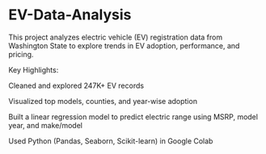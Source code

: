 # EV-Data-Analysis
This project analyzes electric vehicle (EV) registration data from Washington State to explore trends in EV adoption, performance, and pricing.

Key Highlights:

Cleaned and explored 247K+ EV records

Visualized top models, counties, and year-wise adoption

Built a linear regression model to predict electric range using MSRP, model year, and make/model

Used Python (Pandas, Seaborn, Scikit-learn) in Google Colab
